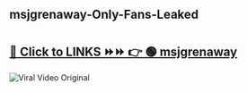 
 ## msjgrenaway-Only-Fans-Leaked

# <h2><a href="https://clipsfans.com/msjgrenaway&ref=git">🔗 Click to LINKS ⏩⏩ 👉 🟢 msjgrenaway </a></h2>

<a href="https://clipsfans.com/msjgrenaway&ref=git" rel="nofollow" data-target="animated-image.originalLink"><img src="https://i.ibb.co.com/xMMVF88/686577567.gif" alt="Viral Video Original" style="max-width: 100%; display: inline-block;" data-target="animated-image.originalImage"></a>
